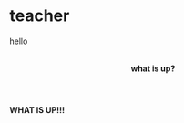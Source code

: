 # teacher
<DOCTYPE html>
<html>
<p>hello</p>
<br>
<b><header>what is up?</header></b>
<p><strong>WHAT IS UP!!!</p></strong>
